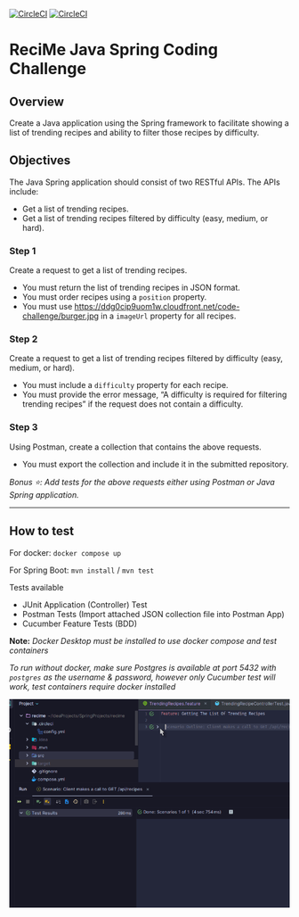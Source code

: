 [![CircleCI](https://dl.circleci.com/status-badge/img/circleci/E6YHwZg191YkgZUw4khC5v/AagYhdbUQG9aLk7rLZXCEd/tree/main.svg?style=svg&circle-token=631a17b8824b18fd93ce697fb6571be5687e8aa5)](https://dl.circleci.com/status-badge/redirect/circleci/E6YHwZg191YkgZUw4khC5v/AagYhdbUQG9aLk7rLZXCEd/tree/main)
[![CircleCI](https://dl.circleci.com/status-badge/img/circleci/E6YHwZg191YkgZUw4khC5v/AagYhdbUQG9aLk7rLZXCEd/tree/master.svg?style=svg&circle-token=631a17b8824b18fd93ce697fb6571be5687e8aa5)](https://dl.circleci.com/status-badge/redirect/circleci/E6YHwZg191YkgZUw4khC5v/AagYhdbUQG9aLk7rLZXCEd/tree/master)

# ReciMe Java Spring Coding Challenge

## Overview
Create a Java application using the Spring framework to facilitate showing a list of trending 
recipes and ability to filter those recipes by difficulty.

## Objectives

The Java Spring application should consist of two RESTful APIs. The APIs include:

- Get a list of trending recipes.
- Get a list of trending recipes filtered by difficulty (easy, medium, or hard).

### Step 1

Create a request to get a list of trending recipes.

- You must return the list of trending recipes in JSON format.
- You must order recipes using a `position` property.
- You must use https://ddg0cip9uom1w.cloudfront.net/code-challenge/burger.jpg in a `imageUrl` property for all recipes.

### Step 2

Create a request to get a list of trending recipes filtered by difficulty (easy, medium, or hard).

- You must include a `difficulty` property for each recipe.
- You must provide the error message, “A difficulty is required for filtering trending recipes” if the request does not contain a difficulty.

### Step 3

Using Postman, create a collection that contains the above requests.

- You must export the collection and include it in the submitted repository.

*Bonus ⭐️: Add tests for the above requests either using Postman or Java Spring application.*

---

## How to test

For docker:
`docker compose up` 

For Spring Boot:
`mvn install` / `mvn test`

Tests available

- JUnit Application (Controller) Test
- Postman Tests (Import attached JSON collection file into Postman App)
- Cucumber Feature Tests (BDD)

__Note:__ _Docker Desktop must be installed to use docker compose and test containers_

_To run without docker, make sure Postgres is available
            at port 5432 with `postgres` as the username & password, however only 
Cucumber test will work, test containers require docker installed_

![Test Demo](testdemo.gif)